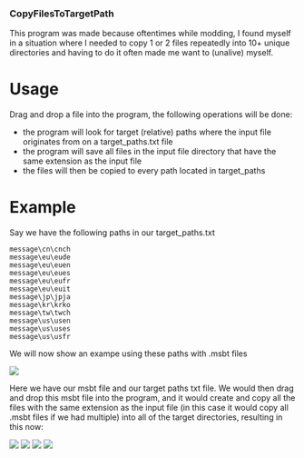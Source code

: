 ### CopyFilesToTargetPath

  This program was made because oftentimes while modding, I found myself in a situation where I needed to copy 1 or 2 files repeatedly into 10+ unique directories and having to do it often made me want to (unalive) myself.
  
  # Usage

Drag and drop a file into the program, the following operations will be done:  
- the program will look for target (relative) paths where the input file originates from on a target_paths.txt file
- the program will save all files in the input file directory that have the same extension as the input file
- the files will then be copied to every path located in target_paths

# Example  
Say we have the following paths in our target_paths.txt  

    message\cn\cnch
    message\eu\eude
    message\eu\euen
    message\eu\eues
    message\eu\eufr
    message\eu\euit
    message\jp\jpja
    message\kr\krko
    message\tw\twch
    message\us\usen
    message\us\uses
    message\us\usfr

We will now show an exampe using these paths with .msbt files

![](https://i.imgur.com/csRbFA8.png)  

Here we have our msbt file and our target paths txt file.
We would then drag and drop this msbt file into the program, and it would create and copy all the files with the same extension as the input file (in this case it would copy all .msbt files if we had multiple) into all of the target directories, resulting in this now:  

![](https://i.imgur.com/OkZ1uQ1.png)
![](https://i.imgur.com/OraotRQ.png)
![](https://i.imgur.com/FzB9wOh.png)
![](https://i.imgur.com/oPEy3aq.png)
